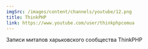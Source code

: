 ```yaml
---
imgSrc: /images/content/channels/youtube/12.png
title: ThinkPHP
link: https://www.youtube.com/user/thinkphpcomua
---
```


Записи митапов харьковского сообщества ThinkPHP
